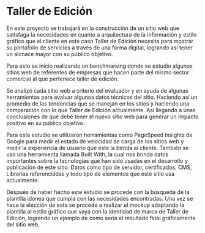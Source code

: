# Taller de Edición

En este proyecto se trabajará en la construcción de un sitio web que satisfaga la necesidades en cuanto a arquitectura de la información y estilo gráfico que el cliente en este caso Taller de Edición necesita para mostrar su portafolio de servicios a través de una forma digital, logrando así tener un alcnace mayor con su público objetivo.

Para esto se inicio realizando un benchmarking donde se estudio algunos sitios web de referentes de empresas que hacen parte del mismo sector comercial al que pertenece taller de edición.

Se analizó cada sitio web a criterio del evaluador y en ayuda de algunas herramientas para evaluar algunos datos técnicos del sitio. Haciendo así un promedio de las tendencias que se manejan en los sitios y haciendo una comparación con lo que Taller de Edición actualmente. Así llegando a unas conclusiones de que debe tener el nuevo sitio web para generar un impacto positivo en su público objetivo.

Para este estudio se utilizaron herramientas como PageSpeed Insights de Google para medir el estado de velocidad de carga de los sitios web y medir la experiencia de usuario que este la birnda al cliente. 
También se uso una herramienta llamada Built With, la cual nos brinda datos importantes sobre la tecnologías que han sido usadas en el desarrollo y publicación de este sitio. Datos como tipo de servidor, certificados, CMS, Librerías referenciadas y todo tipo de elementos que este sitio usa actualmente.

Después de haber hecho este estudio se procede con la búsqueda de la plantilla idonea que cumpla con las necesidades encontradas. 
Una vez se hace la elección de esta se procede a realizar el mockup adaptando la plantilla al estilo gráfico que vaya con la identidad de marca de Taller de Edición, logrando un ejemplo de como sería el resultado final gráficamente del sitio web.


